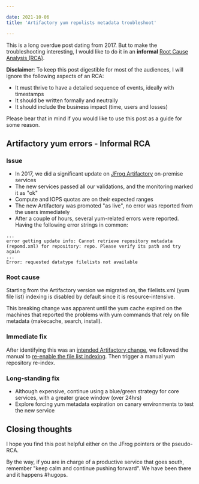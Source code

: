 ```yaml
---

date: 2021-10-06
title: 'Artifactory yum repolists metadata troubleshoot'

---
```


<!--more-->

This is a long overdue post dating from 2017. But to make the troubleshooting
interesting, I would like to do it in an **informal** [Root Cause Analysis (RCA)](https://en.wikipedia.org/wiki/Root_cause_analysis).

**Disclaimer**: To keep this post digestible for most of the audiences, I will
ignore the following aspects of an RCA:

- It must thrive to have a detailed sequence of events, ideally with timestamps
- It should be written formally and neutrally
- It should include the business impact (time, users and losses)

Please bear that in mind if you would like to use this post as a guide for some
reason.

## Artifactory yum errors - Informal RCA

### Issue

- In 2017, we did a significant update on [JFrog Artifactory](https://jfrog.com/artifactory/) on-premise services
- The new services passed all our validations, and the monitoring marked it as "ok"
- Compute and IOPS quotas are on their expected ranges
- The new Artifactory was promoted "as live", no error was reported from the users immediately
- After a couple of hours, several yum-related errors were reported. Having the following error strings in common:

```log
...
error getting update info: Cannot retrieve repository metadata (repomd.xml) for repository: repo. Please verify its path and try again
...
Error: requested datatype filelists not available
```

### Root cause

Starting from the Artifactory version we migrated on, the filelists.xml (yum file list) indexing is disabled by default since it is resource-intensive.

This breaking change was apparent until the yum cache expired on the machines
that reported the problems with yum commands that rely on file metadata
(makecache, search, install).

### Immediate fix

After identifying this was an [intended Artifactory change](https://www.jfrog.com/confluence/display/JFROG/RPM+Repositories#RPMRepositories-IndexingtheFileList), we followed the
manual to [re-enable the file list indexing](https://www.jfrog.com/confluence/display/JFROG/RPM+Repositories#RPMRepositories-EnableFileListIndexing). Then trigger a manual yum repository
re-index.

### Long-standing fix

- Although expensive, continue using a blue/green strategy for core services, with a greater grace window (over 24hrs)
- Explore forcing yum metadata expiration on canary environments to test the new service

## Closing thoughts

I hope you find this post helpful either on the JFrog pointers or the
pseudo-RCA.

By the way, if you are in charge of a productive service that goes south,
remember "keep calm and continue pushing forward". We have been there and it
happens #hugops.
